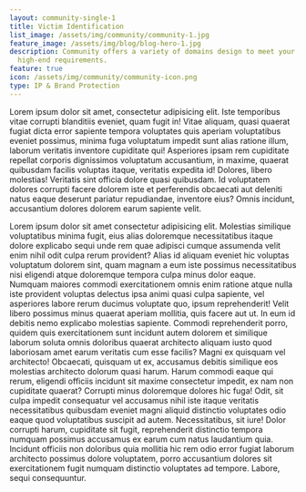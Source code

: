 ```yaml
---
layout: community-single-1
title: Victim Identification
list_image: /assets/img/community/community-1.jpg
feature_image: /assets/img/blog/blog-hero-1.jpg
description: Community offers a variety of domains design to meet your
  high-end requirements.
feature: true
icon: /assets/img/community/community-icon.png
type: IP & Brand Protection
---
```


Lorem ipsum dolor sit amet, consectetur adipisicing elit. Iste temporibus vitae corrupti blanditiis eveniet, quam fugit in! Vitae aliquam, quasi quaerat fugiat dicta error sapiente tempora voluptates quis aperiam voluptatibus eveniet possimus, minima fuga voluptatum impedit sunt alias ratione illum, laborum veritatis inventore cupiditate qui! Asperiores ipsam rem cupiditate repellat corporis dignissimos voluptatum accusantium, in maxime, quaerat quibusdam facilis voluptas itaque, veritatis expedita id! Dolores, libero molestias! Veritatis sint officia dolore quasi quibusdam. Id voluptatem dolores corrupti facere dolorem iste et perferendis obcaecati aut deleniti natus eaque deserunt pariatur repudiandae, inventore eius? Omnis incidunt, accusantium dolores dolorem earum sapiente velit.

Lorem ipsum dolor sit amet consectetur adipisicing elit. Molestias similique voluptatibus minima fugit, eius alias doloremque necessitatibus itaque dolore explicabo sequi unde rem quae adipisci cumque assumenda velit enim nihil odit culpa rerum provident? Alias id aliquam eveniet hic voluptas voluptatum dolorem sint, quam magnam a eum iste possimus necessitatibus nisi eligendi atque doloremque tempora culpa minus dolor eaque. Numquam maiores commodi exercitationem omnis enim ratione atque nulla iste provident voluptas delectus ipsa animi quasi culpa sapiente, vel asperiores labore rerum ducimus voluptate quo, ipsum reprehenderit! Velit libero possimus minus quaerat aperiam mollitia, quis facere aut ut. In eum id debitis nemo explicabo molestias sapiente. Commodi reprehenderit porro, quidem quis exercitationem sunt incidunt autem dolorem et similique laborum soluta omnis doloribus quaerat architecto aliquam iusto quod laboriosam amet earum veritatis cum esse facilis? Magni ex quisquam vel architecto! Obcaecati, quisquam ut ex, accusamus debitis similique eos molestias architecto dolorum quasi harum. Harum commodi eaque qui rerum, eligendi officiis incidunt sit maxime consectetur impedit, ex nam non cupiditate quaerat? Corrupti minus doloremque dolores hic fuga! Odit, sit culpa impedit consequatur vel accusamus nihil iste itaque veritatis necessitatibus quibusdam eveniet magni aliquid distinctio voluptates odio eaque quod voluptatibus suscipit ad autem. Necessitatibus, sit iure! Dolor corrupti harum, cupiditate sit fugit, reprehenderit distinctio tempora numquam possimus accusamus ex earum cum natus laudantium quia. Incidunt officiis non doloribus quia mollitia hic rem odio error fugiat laborum architecto possimus dolore voluptatem, porro accusantium dolores sit exercitationem fugit numquam distinctio voluptates ad tempore. Labore, sequi consequuntur.
